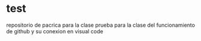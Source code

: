 # test
repositorio de pacrica para la clase
prueba para la clase del funcionamiento de github y su conexion en visual code
